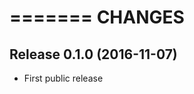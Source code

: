 =======
CHANGES
=======


Release 0.1.0 (2016-11-07)
--------------------------

* First public release
